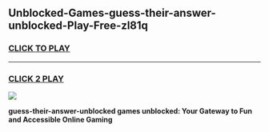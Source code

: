 
## Unblocked-Games-guess-their-answer-unblocked-Play-Free-zl81q
<h3>
<a href="https://premium76.site?title=guess-their-answer-unblocked&ref=12A">CLICK TO PLAY</a></h3>
<hr>

<h3>
<a href="https://premium76.site?title=guess-their-answer-unblocked&ref=12A">CLICK 2 PLAY</a>
  
</h3>

<a href="https://premium76.site?title=guess-their-answer-unblocked&ref=12A"><img src="https://clearcache.store/games.png"></a>


**guess-their-answer-unblocked games unblocked: Your Gateway to Fun and Accessible Online Gaming**
